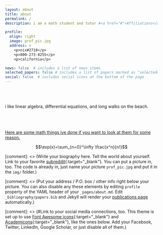 ```yaml
---
layout: about
title: about
permalink: /
description: i am a math student and tutor #<a href="#">Affiliations</a>. Address. Contacts. Moto. Etc.

profile:
  align: right
  image: prof_pic.jpg
  address: > 
    <p>nix#2718</p>   
    <p>800-273-8255</p>   
    <p>california</p>

news: false  # includes a list of news items
selected_papers: false # includes a list of papers marked as "selected={true}"
social: false  # includes social icons at the bottom of the page
---
```

\
\
\
i like linear algebra, differential equations, and long walks on the beach.
\
\
\
\
\
[Here are some math things ive done if you want to look at them for some reason.](./blog)

$$\exp(x)=\sum_{n=0}^\infty \frac{x^n}{n!}$$

[comment]: <> (Write your biography here. Tell the world about yourself. Link to your favorite [subreddit](http://reddit.com){:target="\_blank"}. You can put a picture in, too. The code is already in, just name your picture `prof_pic.jpg` and put it in the `img/` folder.)

[comment]: <> (Put your address / P.O. box / other info right below your picture. You can also disable any these elements by editing `profile` property of the YAML header of your `_pages/about.md`. Edit `_bibliography/papers.bib` and Jekyll will render your [publications page](/al-folio/publications/) automatically.)

[comment]: <> (#Link to your social media connections, too. This theme is set up to use [Font Awesome icons](http://fortawesome.github.io/Font-Awesome/){:target="\_blank"} and [Academicons](https://jpswalsh.github.io/academicons/){:target="\_blank"}, like the ones below. Add your Facebook, Twitter, LinkedIn, Google Scholar, or just disable all of them.)
